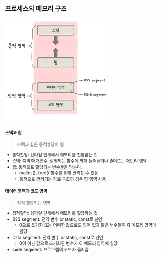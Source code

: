 ## 프로세스의 메모리 구조
![img_3.png](img/img_3.png)

#### 스택과 힙
> 스택과 힙은 동적할당이 됨
- 동적할당: 런타임 단계에서 메모리를 할당받는 것
- 스택: 지역/매개변수, 실행되는 함수에 의해 늘어들거나 줄어드는 메모리 영역
- 힙: 동적으로 할당되는 변수들을 담는다.
  - malloc(), free() 함수를 통해 관리할 수 있음
  - 동적으로 관리되는 자료 구조의 경우 힙 영역 사용

#### 데이터 영역과 코드 영역
> 정적 할당되는 영역
- 정적할당: 컴파일 단계에서 메모리를 할당하는 것
- BSS segment: 전역 변수 or static, const로 선언
  - 0으로 초기화 또는 어떠한 값으로도 되어 있지 않은 변수들이 이 메모리 영역에 할당
- Data segment: 전역 변수 or static, const로 선언
  - 0이 아닌 값으로 초기화된 변수가 이 메모리 영역에 할당
- code segment: 프로그램의 코드가 들어감